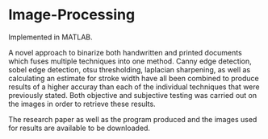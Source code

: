 # Image-Processing

Implemented in MATLAB.

A novel approach to binarize both handwritten and printed documents which fuses multiple techniques into one method. Canny edge detection, sobel edge detection, otsu thresholding, laplacian sharpening, as well as calculating an estimate for stroke width have all been combined to produce results of a higher accuray than each of the individual techniques that were previously stated. Both objective and subjective testing was carried out on the images in order to retrieve these results.

The research paper as well as the program produced and the images used for results are available to be downloaded.  
